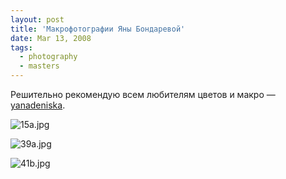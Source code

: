 ```yaml
---
layout: post
title: 'Макрофотографии Яны Бондаревой'
date: Mar 13, 2008
tags:
  - photography
  - masters
---
```


Решительно рекомендую всем любителям цветов и макро — [yanadeniska](http://yanadeniska.livejournal.com/).

![15a.jpg](upload://15a.jpg)

<!--more-->

![39a.jpg](upload://39a.jpg)

![41b.jpg](upload://41b.jpg)
